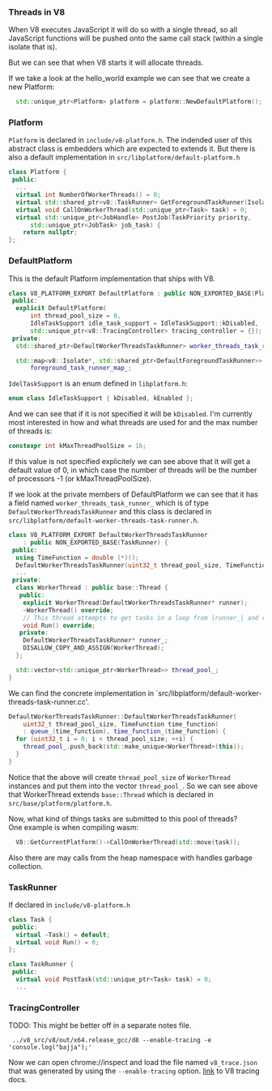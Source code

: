 ### Threads in V8
When V8 executes JavaScript it will do so with a single thread, so all JavaScript
functions will be pushed onto the same call stack (within a single isolate that is).

But we can see that when V8 starts it will allocate threads.

If we take a look at the hello_world example we can see that we create a new
Platform:
```c++
  std::unique_ptr<Platform> platform = platform::NewDefaultPlatform();
```

### Platform
`Platform` is declared in `include/v8-platform.h`. The indended user of this 
abstract class is embedders which are expected to extends it. But there is
also  a default implementation in `src/libplatform/default-platform.h`

```c++
class Platform {                                                                
 public:
  ...
  virtual int NumberOfWorkerThreads() = 0;
  virtual std::shared_ptr<v8::TaskRunner> GetForegroundTaskRunner(Isolate* isolate) = 0;
  virtual void CallOnWorkerThread(std::unique_ptr<Task> task) = 0; 
  virtual std::unique_ptr<JobHandle> PostJob(TaskPriority priority,
      std::unique_ptr<JobTask> job_task) {               
    return nullptr;
};
```

### DefaultPlatform
This is the default Platform implementation that ships with V8.

```c++
class V8_PLATFORM_EXPORT DefaultPlatform : public NON_EXPORTED_BASE(Platform) { 
 public:                                                                           
  explicit DefaultPlatform(                                                        
      int thread_pool_size = 0,                                                    
      IdleTaskSupport idle_task_support = IdleTaskSupport::kDisabled,              
      std::unique_ptr<v8::TracingController> tracing_controller = {}); 
 private:
  std::shared_ptr<DefaultWorkerThreadsTaskRunner> worker_threads_task_runner_;

  std::map<v8::Isolate*, std::shared_ptr<DefaultForegroundTaskRunner>>
      foreground_task_runner_map_;
```

`IdelTaskSupport` is an enum defined in `libplatform.h`:
```c++
enum class IdleTaskSupport { kDisabled, kEnabled };
```
And we can see that if it is not specified it will be `kDisabled`.
I'm currently most interested in how and what threads are used for and the
max number of threads is:
```c++
constexpr int kMaxThreadPoolSize = 16;
```
If this value is not specified explicitely we can see above that it will get
a default value of 0, in which case the number of threads will be the number
of processors -1 (or kMaxThreadPoolSize). 

If we look at the private members of DefaultPlatform we can see that it has a
field named `worker_threads_task_runner_` which is of type
`DefaultWorkerThreadsTaskRunner` and this class is declared in 
`src/libplatform/default-worker-threads-task-runner.h`.
```c++
class V8_PLATFORM_EXPORT DefaultWorkerThreadsTaskRunner                            
    : public NON_EXPORTED_BASE(TaskRunner) {
 public:
  using TimeFunction = double (*)();
  DefaultWorkerThreadsTaskRunner(uint32_t thread_pool_size, TimeFunction time_function);
  ...
 private:
  class WorkerThread : public base::Thread {
   public:
    explicit WorkerThread(DefaultWorkerThreadsTaskRunner* runner);
    ~WorkerThread() override;
    // This thread attempts to get tasks in a loop from |runner_| and run them.
    void Run() override;
   private:
    DefaultWorkerThreadsTaskRunner* runner_;
    DISALLOW_COPY_AND_ASSIGN(WorkerThread);
  };

  std::vector<std::unique_ptr<WorkerThread>> thread_pool_; 
}
```
We can find the concrete implementation in `src/libplatform/default-worker-threads-task-runner.cc'.
```c++
DefaultWorkerThreadsTaskRunner::DefaultWorkerThreadsTaskRunner(
    uint32_t thread_pool_size, TimeFunction time_function)
    : queue_(time_function), time_function_(time_function) {
  for (uint32_t i = 0; i < thread_pool_size; ++i) {
    thread_pool_.push_back(std::make_unique<WorkerThread>(this));
  }
}
```
Notice that the above will create `thread_pool_size` of `WorkerThread` instances
and put them into the vector `thread_pool_`.
So we can see above that WorkerThread extends `base::Thread` which is declared
in `src/base/platform/platform.h`.

Now, what kind of things tasks are submitted to this pool of threads?  
One example is when compiling wasm:
```c++
  V8::GetCurrentPlatform()->CallOnWorkerThread(std::move(task));
```
Also there are may calls from the heap namespace with handles garbage collection.



### TaskRunner
If declared in `include/v8-platform.h`
```c++
class Task {
 public:
  virtual ~Task() = default;
  virtual void Run() = 0;
};

class TaskRunner {
 public:
  virtual void PostTask(std::unique_ptr<Task> task) = 0; 
  ...
```

### TracingController
TODO: This might be better off in a separate notes file.

```console
 ../v8_src/v8/out/x64.release_gcc/d8 --enable-tracing -e 'console.log("bajja");'
```
Now we can open chrome://inspect and load the file named `v8_trace.json` that
was generated by using the `--enable-tracing` option.
[link](https://v8.dev/docs/trace) to V8 tracing docs.

